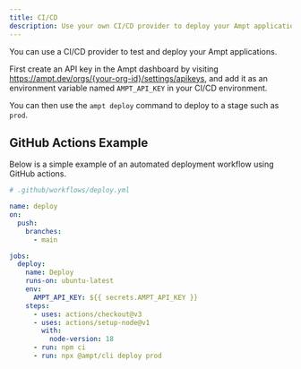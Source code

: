 ```yaml
---
title: CI/CD
description: Use your own CI/CD provider to deploy your Ampt applications.
---
```


You can use a CI/CD provider to test and deploy your Ampt applications.

First create an API key in the Ampt dashboard by visiting https://ampt.dev/orgs/{your-org-id}/settings/apikeys, and add it as an environment variable named `AMPT_API_KEY` in your CI/CD environment.

You can then use the `ampt deploy` command to deploy to a stage such as `prod`.

## GitHub Actions Example

Below is a simple example of an automated deployment workflow using GitHub actions.

```yaml
# .github/workflows/deploy.yml

name: deploy
on:
  push:
    branches:
      - main

jobs:
  deploy:
    name: Deploy
    runs-on: ubuntu-latest
    env:
      AMPT_API_KEY: ${{ secrets.AMPT_API_KEY }}
    steps:
      - uses: actions/checkout@v3
      - uses: actions/setup-node@v1
        with:
          node-version: 18
      - run: npm ci
      - run: npx @ampt/cli deploy prod
```
